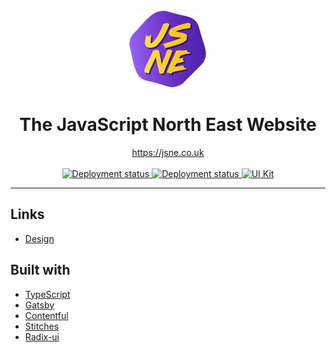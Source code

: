 <div align="center">
  <a href="https://jsne.co.uk" target="_blank">
    <img alt="JSNE logo" src="./src/assets/images/logo.svg" width="124px" />
  </a>
  <h1>The JavaScript North East Website</h1>
  <a href="https://jsne.co.uk" target="_blank">https://jsne.co.uk</a>

  <br />
  <br />

<a href="https://www.figma.com/file/O24nLj4pfD9rMKYhkjetzM/JSNE-Site-2020?node-id=252%3A0">
  <img alt="Deployment status" src="https://img.shields.io/badge/Design-Figma-blue">
</a>
<a href="https://app.netlify.com/sites/jsne-website/deploys">
  <img alt="Deployment status" src="https://img.shields.io/netlify/57164a3b-9cad-472f-bfc4-56171dc261c3?label=Website">
</a>
<a href="https://jsne-ui.netlify.app">
  <img alt="UI Kit" src="https://img.shields.io/netlify/a236bde7-e808-44d0-8578-2ae647d2a615?label=UI%20Kit">
</a>

</div>

---

## Links

- [Design](https://www.figma.com/file/O24nLj4pfD9rMKYhkjetzM/JSNE-Site-2020?node-id=252%3A0)

## Built with

- [TypeScript](https://www.typescriptlang.org/)
- [Gatsby](https://www.gatsbyjs.com/)
- [Contentful](https://www.contentful.com/)
- [Stitches](https://stitches.dev/)
- [Radix-ui](https://radix-ui.com/primitives/docs/overview/introduction)
